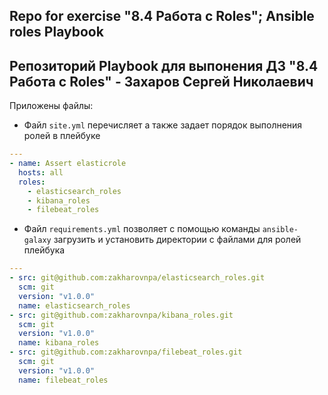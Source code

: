 Repo for exercise "8.4 Работа с Roles"; Ansible roles Playbook
---
## Репозиторий Playbook для выпонения ДЗ "8.4 Работа с Roles" - Захаров Сергей Николаевич

Приложены файлы:
* Файл `site.yml` перечисляет а также задает порядок выполнения ролей в плейбуке
```yml
---
- name: Assert elasticrole
  hosts: all
  roles:
    - elasticsearch_roles
    - kibana_roles
    - filebeat_roles              
```

* Файл `requirements.yml` позволяет с помощью команды `ansible-galaxy` загрузить и установить директории с файлами для ролей плейбука
```yml
---
- src: git@github.com:zakharovnpa/elasticsearch_roles.git
  scm: git
  version: "v1.0.0"
  name: elasticsearch_roles
- src: git@github.com:zakharovnpa/kibana_roles.git
  scm: git
  version: "v1.0.0"
  name: kibana_roles
- src: git@github.com:zakharovnpa/filebeat_roles.git
  scm: git
  version: "v1.0.0"
  name: filebeat_roles
```
